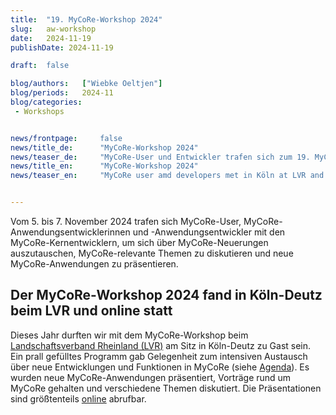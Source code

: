 ```yaml
---
title:  "19. MyCoRe-Workshop 2024"
slug: 	aw-workshop
date:   2024-11-19
publishDate: 2024-11-19

draft: 	false

blog/authors: 	["Wiebke Oeltjen"]
blog/periods: 	2024-11
blog/categories:
 - Workshops


news/frontpage: 	false
news/title_de: 		"MyCoRe-Workshop 2024"
news/teaser_de: 	"MyCoRe-User und Entwickler trafen sich zum 19. MyCoRe-Workshop 2024 beim LVR in Sitz in Köln-Deutz und online."
news/title_en: 		"MyCoRe-Workshop 2024"
news/teaser_en:	 	"MyCoRe user amd developers met in Köln at LVR and online at 6th and 7th of November for the MyCoRe Workshop 2024."


---
```

<p>
  Vom 5. bis 7. November 2024 trafen sich MyCoRe-User, MyCoRe-Anwendungsentwicklerinnen und -Anwendungsentwickler mit den MyCoRe-Kernentwicklern, um sich über MyCoRe-Neuerungen auszutauschen, MyCoRe-relevante Themen zu diskutieren und neue MyCoRe-Anwendungen zu präsentieren.
</p>

<!--more--> 
<div>
  <h2>Der MyCoRe-Workshop 2024 fand in  Köln-Deutz beim LVR und online statt</h2>
  <p>
  Dieses Jahr durften wir mit dem MyCoRe-Workshop beim <a href="https://wege-zum.lvr.de/LVR-Einrichtungen/LVR-InfoKom-Horion-Haus.html" title=LVR>Landschaftsverband Rheinland (LVR)</a> am Sitz in Köln-Deutz zu Gast sein. Ein prall gefülltes Programm gab Gelegenheit zum intensiven Austausch über neue Entwicklungen und Funktionen in MyCoRe (siehe <a href="https://mycore.atlassian.net/wiki/external/Yzg4OWM1OGU3NmE4NGFkMDgxZGUzZDlkMDNhMmYyMzc">Agenda</a>). Es wurden neue MyCoRe-Anwendungen  präsentiert, Vorträge rund um MyCoRe gehalten und verschiedene Themen diskutiert. Die Präsentationen sind größtenteils  <a href="https://mycore.atlassian.net/wiki/external/Yzg4OWM1OGU3NmE4NGFkMDgxZGUzZDlkMDNhMmYyMzc">online</a> abrufbar.
  </p>
</div>
